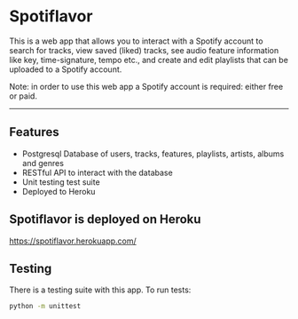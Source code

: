 # Spotiflavor
This is a web app that allows you to interact with a Spotify account to search for tracks, view saved (liked) tracks, see audio feature information like key, time-signature, tempo etc., and create and edit playlists that can be uploaded to a Spotify account.

Note: in order to use this web app a Spotify account is required: either free or paid.

---

## Features
- Postgresql Database of users, tracks, features, playlists, artists, albums and genres
- RESTful API to interact with the database
- Unit testing test suite
- Deployed to Heroku

## Spotiflavor is deployed on Heroku
https://spotiflavor.herokuapp.com/

## Testing

There is a testing suite with this app. To run tests:

```bash
python -m unittest
```
